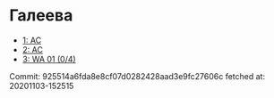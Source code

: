 # Галеева
- [1: AC](1.md)
- [2: AC](2.md)
- [3: WA 01 (0/4)](3.md)

Commit: 925514a6fda8e8cf07d0282428aad3e9fc27606c
 fetched at: 20201103-152515
